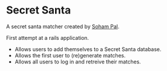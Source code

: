 # Secret Santa

A secret santa matcher created by [Soham Pal](http://facebook.com/soham).

First attempt at a rails application.

* Allows users to add themselves to a Secret Santa database.
* Allows the first user to (re)generate matches.
* Allows all users to log in and retreive their matches.
